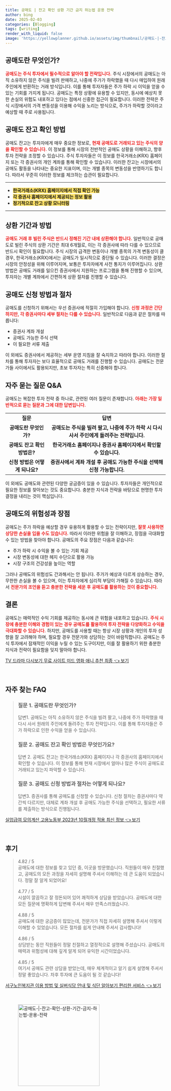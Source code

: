 ```yaml
---
title: 공매도 | 잔고 확인 상환 기간 금지 하는법 운용 전략
author: bing
date: 2025-02-03
categories: [Blogging]
tags: [writing]
render_with_liquid: false
image: 'https://yellowplanner.github.io/assets/img/thumbnail/공매도-|-잔고-확인-상환-기간-금지-하는법-운용-전략.webp'
---
```



<h2 id='공매도_개념'>공매도란 무엇인가?</h2>

<p><b><span style="color: #ee2323;">공매도는 주식 투자에서 필수적으로 알아야 할 전략입니다.</span></b> 주식 시장에서의 공매도는 아직 소유하지 않은 주식을 빌려 판매하고, 나중에 주가가 하락했을 때 다시 매입하여 원래 주인에게 반환하는 거래 방식입니다. 이를 통해 투자자들은 주가 하락 시 이익을 얻을 수 있는 기회를 가지게 됩니다. 공매도는 특정 상황에 유용할 수 있지만, 동시에 예상치 못한 손실의 위험도 내포하고 있다는 점에서 신중한 접근이 필요합니다. 이러한 전략은 주식 시장에서의 가격 변동성을 이용해 수익을 노리는 방식으로, 주가가 하락할 것이라고 예상할 때 주로 사용됩니다.</p>

<h2 id='공매도_잔고_확인'>공매도 잔고 확인 방법</h2>

<p>공매도 잔고는 투자자에게 매우 중요한 정보로, <b><span style="color: #ee2323;">현재 공매도로 거래되고 있는 주식의 양을 확인할 수 있습니다.</span></b> 이 정보를 통해 시장의 전반적인 공매도 상황을 이해하고, 향후 투자 전략을 조정할 수 있습니다. 주식 투자자들은 이 정보를 한국거래소(KRX) 홈페이지 또는 각 증권사의 개인 계좌를 통해 확인할 수 있습니다. 이러한 잔고는 시장에서의 공매도 활동을 나타내는 중요한 지표이며, 이는 개별 종목의 변동성을 반영하기도 합니다. 따라서 꾸준히 이러한 정보를 체크하는 습관이 필요합니다.</p>

<hr />

<ul>
    <li><b><span style="background-color: #ffe066;">한국거래소(KRX) 홈페이지에서 직접 확인 가능</span></b></li>
    <li><b><span style="background-color: #ffe066;">각 증권사 홈페이지에서 제공되는 정보 활용</span></b></li>
    <li><b><span style="background-color: #ffe066;">정기적으로 잔고 상황 모니터링</span></b></li>
</ul>

<hr />

<h2 id='상환_기간과_방법'>상환 기간과 방법</h2>

<p><b><span style="color: #ee2323;">공매도 거래 후 빌린 주식은 반드시 정해진 기간 내에 상환해야 합니다.</span></b> 일반적으로 공매도로 빌린 주식의 상환 기간은 최대 6개월로, 이는 각 증권사에 따라 다를 수 있으므로 반드시 확인이 필요합니다. 주식 시장의 급격한 변동이나 개별 종목의 가격 변동성이 클 경우, 한국거래소(KRX)에서는 공매도가 일시적으로 중단될 수 있습니다. 이러한 결정은 시장의 안정성을 위해 이루어지며, 보통은 투자자에게 사전 통지가 이루어집니다. 상환 방법은 공매도 거래를 일으킨 증권사에서 지원하는 프로그램을 통해 진행할 수 있으며, 투자자는 개별 계좌에서 간편하게 상환 절차를 진행할 수 있습니다.</p>

<h2 id='공매도_신청_및_절차'>공매도 신청 방법과 절차</h2>

<p>공매도를 신청하기 위해서는 우선 증권사에 적절히 가입해야 합니다. <b><span style="color: #ee2323;">신청 과정은 간단하지만, 각 증권사마다 세부 절차는 다를 수 있습니다.</span></b> 일반적으로 다음과 같은 절차를 따릅니다:</p>

<ul>
    <li>증권사 계좌 개설</li>
    <li>공매도 가능한 주식 선택</li>
    <li>이 필요한 서류 제출</li>
</ul>

<p>이 외에도 증권사에서 제공하는 세부 운영 지침을 잘 숙지하고 따라야 합니다. 이러한 절차를 통해 투자자는 보다 효율적으로 공매도 거래를 진행할 수 있습니다. 공매도는 전문가들 사이에서도 활용되지만, 초보 투자자는 특히 신중해야 합니다.</p>

<h2 id='자주_묻는_질문'>자주 묻는 질문 Q&A</h2>

<p>공매도는 복잡한 투자 전략 중 하나로, 관련된 여러 질문이 존재합니다. <b><span style="color: #ee2323;">아래는 가장 일반적으로 묻는 질문과 그에 대한 답변입니다.</span></b></p>

<table>
    <tr>
        <td style="text-align: center; height: 17px;"><b>질문</b></td>
        <td style="text-align: center; height: 17px;"><b>답변</b></td>
    </tr>
    <tr>
        <td style="text-align: center; height: 17px;"><b>공매도란 무엇인가?</b></td>
        <td style="text-align: center; height: 17px;"><b>공매도는 주식을 빌려 팔고, 나중에 주가 하락 시 다시 사서 주인에게 돌려주는 전략입니다.</b></td>
    </tr>
    <tr>
        <td style="text-align: center; height: 17px;"><b>공매도 잔고 확인 방법은?</b></td>
        <td style="text-align: center; height: 17px;"><b>한국거래소 홈페이지나 증권사 홈페이지에서 확인할 수 있습니다.</b></td>
    </tr>
    <tr>
        <td style="text-align: center; height: 17px;"><b>신청 방법은 어떻게 되나요?</b></td>
        <td style="text-align: center; height: 17px;"><b>증권사에서 계좌 개설 후 공매도 가능한 주식을 선택해 신청 가능합니다.</b></td>
    </tr>
</table>

<p>이 외에도 공매도와 관련된 다양한 궁금증이 있을 수 있습니다. 투자자들은 개인적으로 필요한 정보를 찾아보는 것도 중요합니다. 충분한 지식과 전략을 바탕으로 현명한 투자 결정을 내리는 것이 핵심입니다.</p>

<h2 id='공매도_위험성과_장점'>공매도의 위험성과 장점</h2>

<p>공매도는 주가 하락을 예상할 경우 유용하게 활용할 수 있는 전략이지만, <b><span style="color: #ee2323;">잘못 사용하면 상당한 손실을 입을 수도 있습니다.</span></b> 따라서 이러한 위험을 잘 이해하고, 장점을 극대화할 수 있는 방법을 찾아야 합니다. 공매도의 주요 장점은 다음과 같습니다:</p>

<ul>
    <li>주가 하락 시 수익을 볼 수 있는 기회 제공</li>
    <li>시장 변동성에 대한 헤지 수단으로 활용 가능</li>
    <li>시장 구조의 건강성을 높이는 역할</li>
</ul>

<p>그러나 공매도의 위험성도 간과해서는 안 됩니다. 주가가 예상과 다르게 상승하는 경우, 무한한 손실을 볼 수 있으며, 이는 투자자에게 심리적 부담이 가해질 수 있습니다. 따라서 <b><span style="color: #ee2323;">전문가의 조언을 듣고 충분한 전략을 세운 후 공매도를 활용하는 것이 중요합니다.</span></b></p>

<h2 id='결론'>결론</h2>

<p>공매도는 매력적인 수익 기회를 제공하는 동시에 큰 위험을 내포하고 있습니다. <b><span style="color: #ee2323;">주식 시장에 충분한 이해와 경험이 있는 경우 공매도를 활용하여 투자 전략을 다양화하고 수익을 극대화할 수 있습니다.</span></b> 하지만, 공매도를 사용할 때는 항상 시장 상황과 개인의 투자 성향을 잘 고려해야 하며, 필요할 경우 전문가와 상담하는 것이 바람직합니다. 공매도는 주식 투자에서 잠재적인 이익을 누릴 수 있는 도구이지만, 이를 잘 활용하기 위한 충분한 지식과 전략이 필요함을 잊지 말아야 합니다.</p>


<p><a class="click-button" title="TV 드라마 다시보기 무료 사이트 미드 영화 애니 추천 최종" href="https://yellowplanner.github.io/posts/TV-%EB%93%9C%EB%9D%BC%EB%A7%88-%EB%8B%A4%EC%8B%9C%EB%B3%B4%EA%B8%B0-%EB%AC%B4%EB%A3%8C-%EC%82%AC%EC%9D%B4%ED%8A%B8-%EB%AF%B8%EB%93%9C-%EC%98%81%ED%99%94-%EC%95%A0%EB%8B%88-%EC%B6%94%EC%B2%9C-%EC%B5%9C%EC%A2%85/" rel="dofollow">TV 드라마 다시보기 무료 사이트 미드 영화 애니 추천 최종 👈 보기</a></p><br>
<h2 id='자주_찾는_FAQ'>자주 찾는 FAQ</h2>
<div itemscope="" itemtype="https://schema.org/FAQPage"> 
<blockquote> 
<div itemscope="" itemprop="mainEntity" itemtype="https://schema.org/Question"> 
<h3 itemprop="name">질문 1. 공매도란 무엇인가?</h3> 
<div itemscope="" itemprop="acceptedAnswer" itemtype="https://schema.org/Answer"> 
<span itemprop="text"> 
<p>답변1. 공매도는 아직 소유하지 않은 주식을 빌려 팔고, 나중에 주가 하락했을 때 다시 사서 원래의 주인에게 돌려주는 투자 전략입니다. 이를 통해 투자자들은 주가 하락으로 인한 수익을 얻을 수 있습니다.</p> 
</span> 
</div> 
</div> 

<div itemscope="" itemprop="mainEntity" itemtype="https://schema.org/Question"> 
<h3 itemprop="name">질문 2. 공매도 잔고 확인 방법은 무엇인가요?</h3> 
<div itemscope="" itemprop="acceptedAnswer" itemtype="https://schema.org/Answer"> 
<span itemprop="text"> 
<p>답변 2. 공매도 잔고는 한국거래소(KRX) 홈페이지나 각 증권사의 홈페이지에서 확인할 수 있습니다. 이 정보를 통해 현재 시장에서 얼마나 많은 주식이 공매도로 거래되고 있는지 파악할 수 있습니다.</p> 
</span> 
</div> 
</div> 

<div itemscope="" itemprop="mainEntity" itemtype="https://schema.org/Question"> 
<h3 itemprop="name">질문 3. 공매도 신청 방법과 절차는 어떻게 되나요?</h3> 
<div itemscope="" itemprop="acceptedAnswer" itemtype="https://schema.org/Answer"> 
<span itemprop="text"> 
<p>답변3. 증권사를 통해 공매도를 신청할 수 있습니다. 신청 절차는 증권사마다 약간씩 다르지만, 대체로 계좌 개설 후 공매도 가능한 주식을 선택하고, 필요한 서류를 제출하는 방식으로 진행됩니다.</p> 
</span> 
</div> 
</div> 
</blockquote> 
</div>
<p><a class="click-button" title="실업급여 모의계산 고용노동부 2023년 10월개정 적용 최신 정보" href="https://yellowplanner.github.io/posts/%EC%8B%A4%EC%97%85%EA%B8%89%EC%97%AC-%EB%AA%A8%EC%9D%98%EA%B3%84%EC%82%B0-%EA%B3%A0%EC%9A%A9%EB%85%B8%EB%8F%99%EB%B6%80-2023%EB%85%84-10%EC%9B%94%EA%B0%9C%EC%A0%95-%EC%A0%81%EC%9A%A9-%EC%B5%9C%EC%8B%A0-%EC%A0%95%EB%B3%B4/" rel="dofollow">실업급여 모의계산 고용노동부 2023년 10월개정 적용 최신 정보 👈 보기</a></p><br>
<h2 id='후기'>후기</h2>
<div itemscope itemtype="https://schema.org/Product">
  <blockquote>
  <div itemprop="review" itemscope itemtype="https://schema.org/Review">
      <div itemprop="reviewRating" itemscope itemtype="https://schema.org/Rating"> <span itemprop="ratingValue">4.82</span> / <span itemprop="bestRating">5</span> </div>
      <span itemprop="reviewBody">공매도에 대한 정보를 찾고 있던 중, 이곳을 방문했습니다. 직원들이 매우 친절했고, 공매도의 모든 과정을 자세히 설명해 주셔서 이해하는 데 큰 도움이 되었습니다. 정말 잘 알게 되었어요!</span>
  </div>
  <br>
  <div itemprop="review" itemscope itemtype="https://schema.org/Review">
      <div itemprop="reviewRating" itemscope itemtype="https://schema.org/Rating"> <span itemprop="ratingValue">4.77</span> / <span itemprop="bestRating">5</span> </div>
      <span itemprop="reviewBody">시설이 깔끔하고 잘 정돈되어 있어 쾌적하게 상담을 받았습니다. 공매도에 대한 모든 질문에 명확하게 답변해 주셔서 매우 만족스러웠습니다.</span>
  </div>
  <br>
  <div itemprop="review" itemscope itemtype="https://schema.org/Review">
      <div itemprop="reviewRating" itemscope itemtype="https://schema.org/Rating"> <span itemprop="ratingValue">4.88</span> / <span itemprop="bestRating">5</span> </div>
      <span itemprop="reviewBody">공매도에 대한 궁금증이 많았는데, 전문가가 직접 자세히 설명해 주셔서 이렇게 이해할 수 있었습니다. 모든 절차를 쉽게 안내해 주셔서 감사합니다!</span>
  </div>
  <br>
  <div itemprop="review" itemscope itemtype="https://schema.org/Review">
      <div itemprop="reviewRating" itemscope itemtype="https://schema.org/Rating"> <span itemprop="ratingValue">4.86</span> / <span itemprop="bestRating">5</span> </div>
      <span itemprop="reviewBody">상담받는 동안 직원들이 정말 친절하고 열정적으로 설명해 주셨습니다. 공매도의 매력과 위험성에 대해 깊게 알게 되어 유익한 시간이었습니다.</span>
  </div>
  <br>
  <div itemprop="review" itemscope itemtype="https://schema.org/Review">
      <div itemprop="reviewRating" itemscope itemtype="https://schema.org/Rating"> <span itemprop="ratingValue">4.85</span> / <span itemprop="bestRating">5</span> </div>
      <span itemprop="reviewBody">여기서 공매도 관련 상담을 받았는데, 매우 체계적이고 알기 쉽게 설명해 주셔서 정말 좋았습니다. 차후 투자에 큰 도움이 될 것 같습니다!</span>
  </div>
  </blockquote>
</div>
<p><a class="click-button" title="서구노인복지관 이용 방법 및 실버식당 안내 및 식단 알아보기 편리한 서비스" href="https://yellowplanner.github.io/posts/%EC%84%9C%EA%B5%AC%EB%85%B8%EC%9D%B8%EB%B3%B5%EC%A7%80%EA%B4%80-%EC%9D%B4%EC%9A%A9-%EB%B0%A9%EB%B2%95-%EB%B0%8F-%EC%8B%A4%EB%B2%84%EC%8B%9D%EB%8B%B9-%EC%95%88%EB%82%B4-%EB%B0%8F-%EC%8B%9D%EB%8B%A8-%EC%95%8C%EC%95%84%EB%B3%B4%EA%B8%B0-%ED%8E%B8%EB%A6%AC%ED%95%9C-%EC%84%9C%EB%B9%84%EC%8A%A4/" rel="dofollow">서구노인복지관 이용 방법 및 실버식당 안내 및 식단 알아보기 편리한 서비스 👈 보기</a></p><br>
<figure class="image"><img src="https://yellowplanner.github.io/assets/img/thumbnail/공매도-|-잔고-확인-상환-기간-금지-하는법-운용-전략.webp" alt="공매도-|-잔고-확인-상환-기간-금지-하는법-운용-전략" width="256" height="256"></figure>
